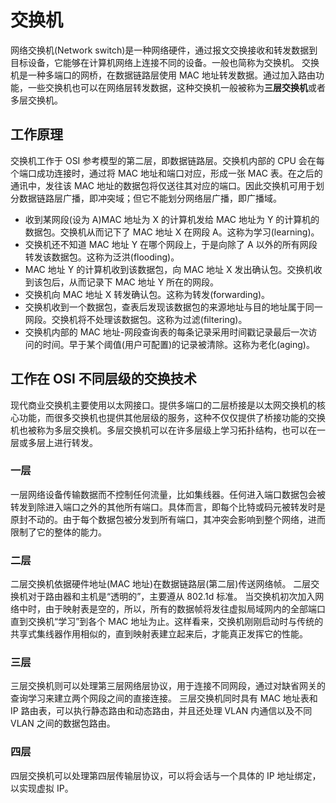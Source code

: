 # 交换机

网络交换机(Network switch)是一种网络硬件，通过报文交换接收和转发数据到目标设备，它能够在计算机网络上连接不同的设备。一般也简称为交换机。
交换机是一种多端口的网桥，在数据链路层使用 MAC 地址转发数据。通过加入路由功能，一些交换机也可以在网络层转发数据，这种交换机一般被称为**三层交换机**或者多层交换机。

## 工作原理

交换机工作于 OSI 参考模型的第二层，即数据链路层。交换机内部的 CPU 会在每个端口成功连接时，通过将 MAC 地址和端口对应，形成一张 MAC 表。在之后的通讯中，发往该 MAC 地址的数据包将仅送往其对应的端口。因此交换机可用于划分数据链路层广播，即冲突域；但它不能划分网络层广播，即广播域。

- 收到某网段(设为 A)MAC 地址为 X 的计算机发给 MAC 地址为 Y 的计算机的数据包。交换机从而记下了 MAC 地址 X 在网段 A。这称为学习(learning)。
- 交换机还不知道 MAC 地址 Y 在哪个网段上，于是向除了 A 以外的所有网段转发该数据包。这称为泛洪(flooding)。
- MAC 地址 Y 的计算机收到该数据包，向 MAC 地址 X 发出确认包。交换机收到该包后，从而记录下 MAC 地址 Y 所在的网段。
- 交换机向 MAC 地址 X 转发确认包。这称为转发(forwarding)。
- 交换机收到一个数据包，查表后发现该数据包的来源地址与目的地址属于同一网段。交换机将不处理该数据包。这称为过滤(filtering)。
- 交换机内部的 MAC 地址-网段查询表的每条记录采用时间戳记录最后一次访问的时间。早于某个阈值(用户可配置)的记录被清除。这称为老化(aging)。

## 工作在 OSI 不同层级的交换技术

现代商业交换机主要使用以太网接口。提供多端口的二层桥接是以太网交换机的核心功能，而很多交换机也提供其他层级的服务，这种不仅仅提供了桥接功能的交换机也被称为多层交换机。多层交换机可以在许多层级上学习拓扑结构，也可以在一层或多层上进行转发。

### 一层

一层网络设备传输数据而不控制任何流量，比如集线器。任何进入端口数据包会被转发到除进入端口之外的其他所有端口。具体而言，即每个比特或码元被转发时是原封不动的。由于每个数据包被分发到所有端口，其冲突会影响到整个网络，进而限制了它的整体的能力。

### 二层

二层交换机依据硬件地址(MAC 地址)在数据链路层(第二层)传送网络帧。 二层交换机对于路由器和主机是“透明的”，主要遵从 802.1d 标准。
当交换机初次加入网络中时，由于映射表是空的，所以，所有的数据帧将发往虚拟局域网内的全部端口直到交换机“学习”到各个 MAC 地址为止。这样看来，交换机刚刚启动时与传统的共享式集线器作用相似的，直到映射表建立起来后，才能真正发挥它的性能。

### 三层

三层交换机则可以处理第三层网络层协议，用于连接不同网段，通过对缺省网关的查询学习来建立两个网段之间的直接连接。
三层交换机同时具有 MAC 地址表和 IP 路由表，可以执行静态路由和动态路由，并且还处理 VLAN 内通信以及不同 VLAN 之间的数据包路由。

### 四层

四层交换机可以处理第四层传输层协议，可以将会话与一个具体的 IP 地址绑定，以实现虚拟 IP。
